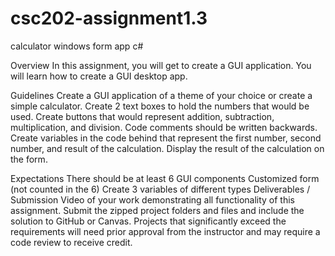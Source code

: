# csc202-assignment1.3
calculator windows form app c#

Overview
In this assignment, you will get to create a GUI application. You will learn how to create a GUI desktop app. 

Guidelines
Create a GUI application of a theme of your choice or create a simple calculator. Create 2 text boxes to hold the numbers that would be used. Create buttons that would represent addition, subtraction, multiplication, and division. Code comments should be written backwards. Create variables in the code behind that represent the first number, second number, and result of the calculation. Display the result of the calculation on the form.

Expectations
There should be at least 6 GUI components
Customized form (not counted in the 6)
Create 3 variables of different types
Deliverables / Submission 
Video of your work demonstrating all functionality of this assignment.
Submit the zipped project folders and files and include the solution to GitHub or Canvas.
Projects that significantly exceed the requirements will need prior approval from the instructor and may require a code review to receive credit.
